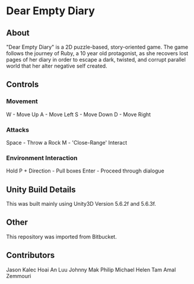 # Dear Empty Diary #

## About ##

"Dear Empty Diary" is a 2D puzzle-based, story-oriented game.
The game follows the journey of Ruby, a 10 year old protagonist, as she recovers lost pages of her diary in order to escape a dark, twisted, and corrupt parallel world that her alter negative self created.

## Controls ##

### Movement ###

W - Move Up
A - Move Left
S - Move Down
D - Move Right

### Attacks ###

Space - Throw a Rock
M - 'Close-Range' Interact

### Environment Interaction ###
Hold P + Direction - Pull boxes
Enter - Proceed through dialogue

## Unity Build Details ##

This was built mainly using Unity3D Version 5.6.2f and 5.6.3f.

## Other ##
This repository was imported from Bitbucket.

## Contributors ##
Jason Kalec
Hoai An Luu
Johnny Mak
Philip Michael
Helen Tam
Amal Zemmouri

